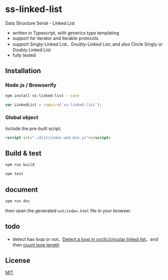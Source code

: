 # ss-linked-list

Data Structure Serial -  Linked List 

 - written in Typescript, with generics type templating
 - support for iterator and iterable protocols.
 - support Singly-Linked List、Doubly-Linked List; and also Circle Singly or Doubly Linked List  
 - fully tested

## Installation

### Node.js / Browserify

```bash
npm install ss-linked-list --save
```

```javascript
var LinkedList = require('ss-linked-list');
```

### Global object

Include the pre-built script.

```html
<script src="./dist/index.umd.min.js"></script>

```

## Build & test

```bash
npm run build
```

```bash
npm test
```

## document

```bash
npm run doc
```

then open the generated `out/index.html` file in your browser.

## todo
 - detect has loop or not，[Detect a loop in cyclic/circular linked list](https://js-algorithms.tutorialhorizon.com/2015/12/25/detect-cyclic-circular-linked-list/)，and then [count loop length](https://js-algorithms.tutorialhorizon.com/2015/12/26/loop-length-cyclic-circular-list/) 

## License

[MIT](LICENSE).
